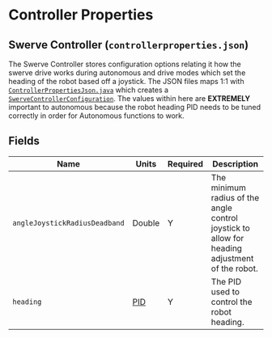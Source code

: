 # Controller Properties

## Swerve Controller (`controllerproperties.json`)

The Swerve Controller stores configuration options relating it how the swerve drive works during autonomous and drive modes which set the heading of the robot based off a joystick. The JSON files maps 1:1 with [`ControllerPropertiesJson.java`](https://github.com/BroncBotz3481/YAGSL-Example/tree/main/src/main/java/swervelib/parser/json/ControllerPropertiesJson.java) which creates a [`SwerveControllerConfiguration`](https://github.com/BroncBotz3481/YAGSL-Example/tree/main/src/main/java/swervelib/parser/SwerveControllerConfiguration.java). The values within here are **EXTREMELY** important to autonomous because the robot heading PID needs to be tuned correctly in order for Autonomous functions to work.

## Fields

<table data-full-width="true"><thead><tr><th>Name</th><th>Units</th><th>Required</th><th>Description</th></tr></thead><tbody><tr><td><code>angleJoystickRadiusDeadband</code></td><td>Double</td><td>Y</td><td>The minimum radius of the angle control joystick to allow for heading adjustment of the robot.</td></tr><tr><td><code>heading</code></td><td><a href="pidf.md">PID</a></td><td>Y</td><td>The PID used to control the robot heading.</td></tr></tbody></table>
